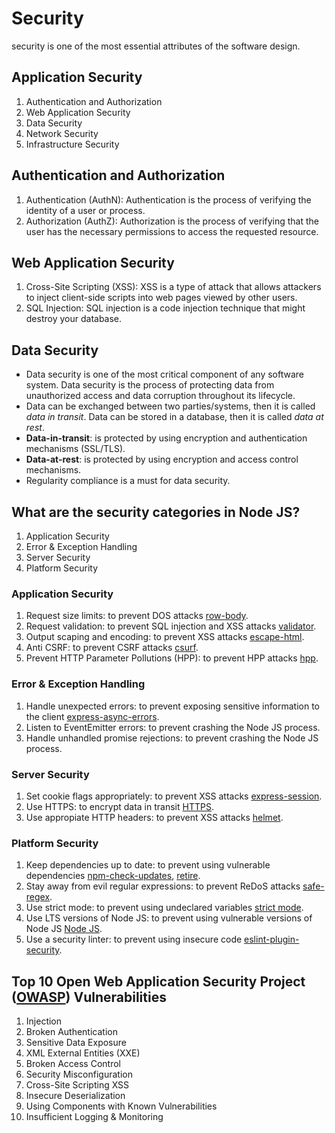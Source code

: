# Security

security is one of the most essential attributes of the software design.

## Application Security

1. Authentication and Authorization
2. Web Application Security
3. Data Security
4. Network Security
5. Infrastructure Security

## Authentication and Authorization

1. Authentication (AuthN): Authentication is the process of verifying the identity of a user or process.
2. Authorization (AuthZ): Authorization is the process of verifying that the user has the necessary permissions to access the requested resource.

## Web Application Security

1. Cross-Site Scripting (XSS): XSS is a type of attack that allows attackers to inject client-side scripts into web pages viewed by other users.
2. SQL Injection: SQL injection is a code injection technique that might destroy your database.

## Data Security

- Data security is one of the most critical component of any software system. Data security is the process of protecting data from unauthorized access and data corruption throughout its lifecycle.
- Data can be exchanged between two parties/systems, then it is called _data in transit_. Data can be stored in a database, then it is called _data at rest_.
- **Data-in-transit**: is protected by using encryption and authentication mechanisms (SSL/TLS).
- **Data-at-rest**: is protected by using encryption and access control mechanisms.
- Regularity compliance is a must for data security.

## What are the security categories in Node JS?

1. Application Security
2. Error & Exception Handling
3. Server Security
4. Platform Security

### Application Security

1. Request size limits: to prevent DOS attacks [row-body](https://www.npmjs.com/package/raw-body).
2. Request validation: to prevent SQL injection and XSS attacks [validator](https://www.npmjs.com/package/validator).
3. Output scaping and encoding: to prevent XSS attacks [escape-html](https://www.npmjs.com/package/escape-html).
4. Anti CSRF: to prevent CSRF attacks [csurf](https://www.npmjs.com/package/csrf).
5. Prevent HTTP Parameter Pollutions (HPP): to prevent HPP attacks [hpp](https://www.npmjs.com/package/hpp).

### Error & Exception Handling

1. Handle unexpected errors: to prevent exposing sensitive information to the client [express-async-errors](https://www.npmjs.com/package/express-async-errors).
2. Listen to EventEmitter errors: to prevent crashing the Node JS process.
3. Handle unhandled promise rejections: to prevent crashing the Node JS process.

### Server Security

1. Set cookie flags appropriately: to prevent XSS attacks [express-session](https://www.npmjs.com/package/express-session).
2. Use HTTPS: to encrypt data in transit [HTTPS](https://nodejs.org/api/https.html).
3. Use appropiate HTTP headers: to prevent XSS attacks [helmet](https://www.npmjs.com/package/helmet).

### Platform Security

1. Keep dependencies up to date: to prevent using vulnerable dependencies [npm-check-updates](https://www.npmjs.com/package/npm-check-updates), [retire](https://www.npmjs.com/package/retire).
2. Stay away from evil regular expressions: to prevent ReDoS attacks [safe-regex](https://www.npmjs.com/package/safe-regex).
3. Use strict mode: to prevent using undeclared variables [strict mode](https://developer.mozilla.org/en-US/docs/Web/JavaScript/Reference/Strict_mode).
4. Use LTS versions of Node JS: to prevent using vulnerable versions of Node JS [Node JS](https://nodejs.org/en/about/releases/).
5. Use a security linter: to prevent using insecure code [eslint-plugin-security](https://www.npmjs.com/package/eslint-plugin-security).

## Top 10 Open Web Application Security Project ([OWASP](https://www.synopsys.com/glossary/what-is-owasp-top-10.html)) Vulnerabilities

1. Injection
2. Broken Authentication
3. Sensitive Data Exposure
4. XML External Entities (XXE)
5. Broken Access Control
6. Security Misconfiguration
7. Cross-Site Scripting XSS
8. Insecure Deserialization
9. Using Components with Known Vulnerabilities
10. Insufficient Logging & Monitoring
